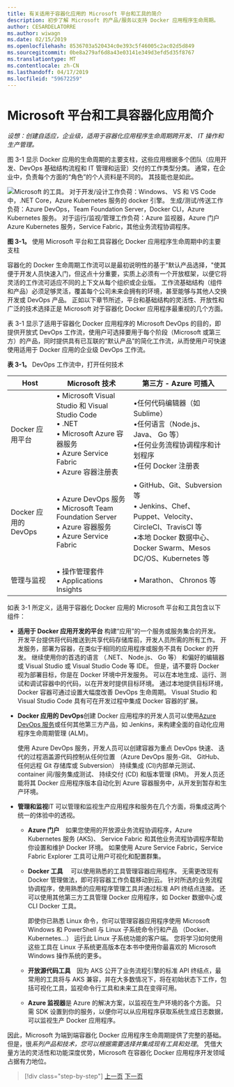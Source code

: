 ```yaml
---
title: 有关适用于容器化应用的 Microsoft 平台和工具的简介
description: 初步了解 Microsoft 的产品/服务以支持 Docker 应用程序生命周期。
author: CESARDELATORRE
ms.author: wiwagn
ms.date: 02/15/2019
ms.openlocfilehash: 8536703a520434c0e393c5f46005c2ac02d5d849
ms.sourcegitcommit: 0be8a279af6d8a43e03141e349d3efd5d35f8767
ms.translationtype: MT
ms.contentlocale: zh-CN
ms.lasthandoff: 04/17/2019
ms.locfileid: "59672259"
---
```

# <a name="introduction-to-the-microsoft-platform-andtools-for-containerized-apps"></a>Microsoft 平台和工具容器化应用简介

*设想：创建自适应，企业级，适用于容器化应用程序生命周期跨开发、 IT 操作和生产管理。*

图 3-1 显示 Docker 应用的生命周期的主要支柱，这些应用根据多个团队（应用开发、DevOps 基础结构流程和 IT 管理和运营）交付的工作类型分类。 通常，在企业中，负责每个方面的“角色”的个人资料是不同的。 其技能也是如此。

![Microsoft 的工具。 对于开发/设计工作负荷：Windows、 VS 和 VS Code 中，.NET Core，Azure Kubernetes 服务的 docker 引擎。 生成/测试/传送工作负荷：Azure DevOps，Team Foundation Server，Docker CLI，Azure Kubernetes 服务。 对于运行/监视/管理工作负荷：Azure 监视器，Azure 门户 Azure Kubernetes 服务，Service Fabric，其他业务流程协调程序。](./media/image1.png)

**图 3-1。** 使用 Microsoft 平台和工具容器化 Docker 应用程序生命周期中的主要支柱

容器化的 Docker 生命周期工作流可以是最初说明性的基于"默认产品选择，"使其便于开发人员快速入门，但这点十分重要，实质上必须有一个开放框架，以便它将灵活的工作流可适应不同的上下文从每个组织或企业版。 工作流基础结构（组件和产品）必须足够灵活，覆盖每个公司未来会拥有的环境，甚至能够与其他人交换开发或 DevOps 产品。 正如以下章节所述，平台和基础结构的灵活性、开放性和广泛的技术选择正是 Microsoft 对于容器化 Docker 应用程序最重视的几个方面。

表 3-1 显示了适用于容器化 Docker 应用程序的 Microsoft DevOps 的目的，即提供开放式 DevOps 工作流，使用户可选择要用于每个阶段（Microsoft 或第三方）的产品，同时提供具有已互联的“默认产品”的简化工作流，从而使用户可快速使用适用于 Docker 应用的企业级 DevOps 工作流。

**表 3-1。** DevOps 工作流中，打开任何技术

| Host | Microsoft 技术 | 第三方 - Azure 可插入 |
| ---------------------------| ----------------------------------------------------| --------------------------------------------------------------------------------|
| Docker 应用平台   | • Microsoft Visual Studio 和 Visual Studio Code<br /> • .NET<br /> • Microsoft Azure 容器服务<br /> • Azure Service Fabric<br /> • Azure 容器注册表<br /> | •任何代码编辑器（如 Sublime）<br /> •任何语言（Node.js、Java、 Go 等）<br /> •任何业务流程协调程序和计划程序<br /> •任何 Docker 注册表<br /> |
| Docker 应用的 DevOps     | • Azure DevOps 服务<br /> • Microsoft Team Foundation Server<br /> • Azure 容器服务<br /> • Azure Service Fabric<br /> | • GitHub、Git、Subversion 等<br /> • Jenkins、Chef、Puppet、Velocity、CircleCI、TravisCI 等<br /> •本地 Docker 数据中心、Docker Swarm、Mesos DC/OS、Kubernetes 等<br /> |
| 管理与监视  | • 操作管理套件<br /> • Applications Insights<br /> | • Marathon、 Chronos 等<br />

如表 3-1 所定义，适用于容器化 Docker 应用的 Microsoft 平台和工具包含以下组件：

- **适用于 Docker 应用开发的平台** 构建“应用”的一个服务或服务集合的开发。 开发平台提供将代码推送到共享代码存储库前，开发人员所需的所有工作。 开发服务，部署为容器，在类似于相同的应用程序或服务不具有 Docker 的开发。 继续使用你的首选的语言 （.NET、 Node.js、 Go 等） 和偏好的编辑器或 Visual Studio 或 Visual Studio Code 等 IDE。 但是，请不要将 Docker 视为部署目标，你是在 Docker 环境中开发服务。 可以在本地生成、运行、测试和调试容器中的代码，以在开发时提供目标环境。 通过本地提供目标环境，Docker 容器可通过设置大幅度改善 DevOps 生命周期。 Visual Studio 和 Visual Studio Code 具有可在开发过程中集成 Docker 容器的扩展。

- **Docker 应用的 DevOps**创建 Docker 应用程序的开发人员可以使用[Azure DevOps 服务](https://azure.microsoft.com/services/devops/)或任何其他第三方产品，如 Jenkins，来构建全面的自动化应用程序生命周期管理 (ALM)。

  使用 Azure DevOps 服务，开发人员可以创建容器为重点 DevOps 快速、 迭代的过程涵盖源代码控制从任何位置 （Azure DevOps 服务-Git、 GitHub、 任何远程 Git 存储库或 Subversion） 持续集成 (CI)内部单元测试、 container 间/服务集成测试、 持续交付 (CD) 和版本管理 (RM)。 开发人员还能将其 Docker 应用程序版本自动化到 Azure 容器服务中，从开发到暂存和生产环境。

- **管理和监视**IT 可以管理和监视生产应用程序和服务在几个方面，将集成这两个统一的体验中的透视。

  - **Azure 门户** 如果您使用的开放源业务流程协调程序，Azure Kubernetes 服务 (AKS)、 Service Fabric 和其他业务流程协调程序帮助你设置和维护 Docker 环境。 如果使用 Azure Service Fabric，Service Fabric Explorer 工具可让用户可视化和配置群集。

  - **Docker 工具**  可以使用熟悉的工具管理容器应用程序。 无需更改现有 Docker 管理做法，即可将容器工作负载移动到云。 针对所选的业务流程协调程序，使用熟悉的应用程序管理工具并通过标准 API 终结点连接。 还可以使用其他第三方工具管理 Docker 应用程序，如 Docker 数据中心或 CLI Docker 工具。 

    即使你已熟悉 Linux 命令，你可以管理容器应用程序使用 Microsoft Windows 和 PowerShell 与 Linux 子系统命令行和产品 （Docker、 Kubernetes...） 运行此 Linux 子系统功能的客户端。 您将学习如何使用这些工具在 Linux 子系统更高版本在本书中使用你最喜欢的 Microsoft Windows 操作系统的更多。

  - **开放源代码工具** 因为 AKS 公开了业务流程引擎的标准 API 终结点，最常用的工具将与 AKS 兼容，并在大多数情况下，将在初始状态下工作，包括可视化工具，监视命令行工具和未来工具在变得可用。

  - **Azure 监视器**是 Azure 的解决方案，以监视在生产环境的各个方面。 只需 SDK 设置到你的服务，以便你可以从应用程序获取系统生成日志数据，可以监视生产 Docker 应用程序。

因此，Microsoft 为端到端容器化 Docker 应用程序生命周期提供了完整的基础。 但是，很*系列产品和技术，您可以根据需要选择并集成现有工具和处理*。 凭借大量方法的灵活性和功能深度优势，Microsoft 在容器化 Docker 应用程序开发领域占据有力地位。

>[!div class="step-by-step"]
>[上一页](../Docker-application-lifecycle/containers-foundation-for-devops-collaboration.md)
>[下一页](../design-develop-containerized-apps/index.md)
